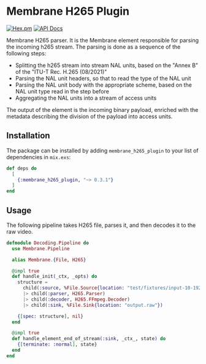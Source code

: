 # Membrane H265 Plugin

[![Hex.pm](https://img.shields.io/hexpm/v/membrane_h265_plugin.svg)](https://hex.pm/packages/membrane_h265_plugin)
[![API Docs](https://img.shields.io/badge/api-docs-yellow.svg?style=flat)](https://hexdocs.pm/membrane_h265_plugin)


Membrane H265 parser. It is the Membrane element responsible for parsing the incoming h265 stream. The parsing is done as a sequence of the following steps:

  * Splitting the h265 stream into stream NAL units, based on the "Annex B" of the "ITU-T Rec. H.265 (08/2021)"
  * Parsing the NAL unit headers, so that to read the type of the NAL unit
  * Parsing the NAL unit body with the appropriate scheme, based on the NAL unit type read in the step before
  * Aggregating the NAL units into a stream of access units

The output of the element is the incoming binary payload, enriched with the metadata describing the division of the payload into access units.

## Installation

The package can be installed by adding `membrane_h265_plugin` to your list of dependencies in `mix.exs`:

```elixir
def deps do
  [
    {:membrane_h265_plugin, "~> 0.3.1"}
  ]
end
```

## Usage

The following pipeline takes H265 file, parses it, and then decodes it to the raw video.

```elixir
defmodule Decoding.Pipeline do
  use Membrane.Pipeline

  alias Membrane.{File, H265}

  @impl true
  def handle_init(_ctx, _opts) do
    structure =
      child(:source, %File.Source{location: "test/fixtures/input-10-1920x1080.h265"})
      |> child(:parser, H265.Parser)
      |> child(:decoder, H265.FFmpeg.Decoder)
      |> child(:sink, %File.Sink{location: "output.raw"})

    {[spec: structure], nil}
  end

  @impl true
  def handle_element_end_of_stream(:sink, _ctx_, state) do
    {[terminate: :normal], state}
  end
end
```

